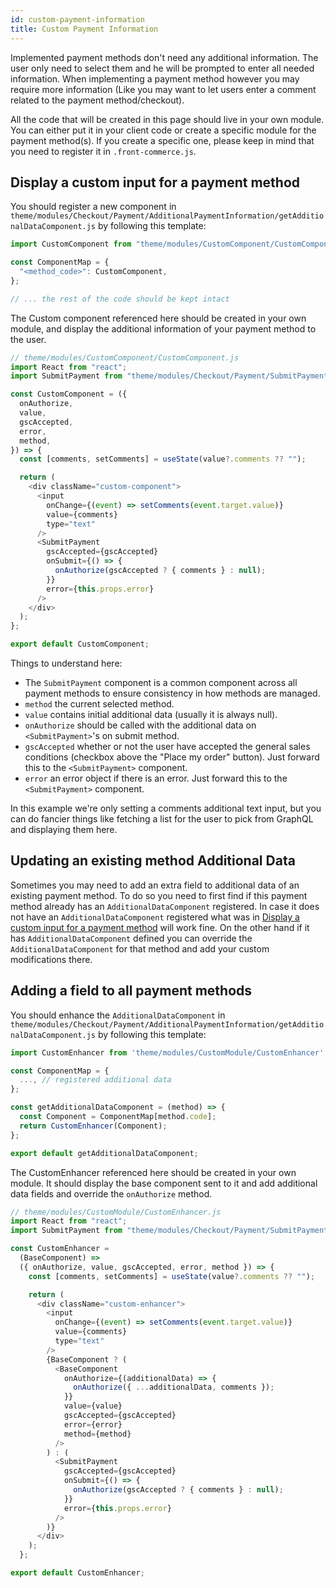 ```yaml
---
id: custom-payment-information
title: Custom Payment Information
---
```


Implemented payment methods don't need any additional information. The user only need to select them and he will be prompted to enter all needed information. When implementing a payment method however you may require more information (Like you may want to let users enter a comment related to the payment method/checkout).

All the code that will be created in this page should live in your own module. You can either put it in your client code or create a specific module for the payment method(s). If you create a specific one, please keep in mind that you need to register it in `.front-commerce.js`.

## Display a custom input for a payment method

You should register a new component in `theme/modules/Checkout/Payment/AdditionalPaymentInformation/getAdditionalDataComponent.js` by following this template:

```js
import CustomComponent from "theme/modules/CustomComponent/CustomComponent";

const ComponentMap = {
  "<method_code>": CustomComponent,
};

// ... the rest of the code should be kept intact
```

The Custom component referenced here should be created in your own module, and display the additional information of your payment method to the user.

```js
// theme/modules/CustomComponent/CustomComponent.js
import React from "react";
import SubmitPayment from "theme/modules/Checkout/Payment/SubmitPayment";

const CustomComponent = ({
  onAuthorize,
  value,
  gscAccepted,
  error,
  method,
}) => {
  const [comments, setComments] = useState(value?.comments ?? "");

  return (
    <div className="custom-component">
      <input
        onChange={(event) => setComments(event.target.value)}
        value={comments}
        type="text"
      />
      <SubmitPayment
        gscAccepted={gscAccepted}
        onSubmit={() => {
          onAuthorize(gscAccepted ? { comments } : null);
        }}
        error={this.props.error}
      />
    </div>
  );
};

export default CustomComponent;
```

Things to understand here:

- The `SubmitPayment` component is a common component across all payment methods to ensure consistency in how methods are managed.
- `method` the current selected method.
- `value` contains initial additional data (usually it is always null).
- `onAuthorize` should be called with the additional data on `<SubmitPayment>`'s on submit method.
- `gscAccepted` whether or not the user have accepted the general sales conditions (checkbox above the "Place my order" button). Just forward this to the `<SubmitPayment>` component.
- `error` an error object if there is an error. Just forward this to the `<SubmitPayment>` component.

In this example we're only setting a comments additional text input, but you can do fancier things like fetching a list for the user to pick from GraphQL and displaying them here.

## Updating an existing method Additional Data

Sometimes you may need to add an extra field to additional data of an existing payment method. To do so you need to first find if this payment method already has an `AdditionalDataComponent` registered. In case it does not have an `AdditionalDataComponent` registered what was in [Display a custom input for a payment method](#Display-a-custom-input-for-a-payment-method) will work fine. On the other hand if it has `AdditionalDataComponent` defined you can override the `AdditionalDataComponent` for that method and add your custom modifications there.

## Adding a field to all payment methods

You should enhance the `AdditionalDataComponent` in `theme/modules/Checkout/Payment/AdditionalPaymentInformation/getAdditionalDataComponent.js` by following this template:

```js
import CustomEnhancer from 'theme/modules/CustomModule/CustomEnhancer'

const ComponentMap = {
  ..., // registered additional data
};

const getAdditionalDataComponent = (method) => {
  const Component = ComponentMap[method.code];
  return CustomEnhancer(Component);
};

export default getAdditionalDataComponent;
```

The CustomEnhancer referenced here should be created in your own module. It should display the base component sent to it and add additional data fields and override the `onAuthorize` method.

```js
// theme/modules/CustomModule/CustomEnhancer.js
import React from "react";
import SubmitPayment from "theme/modules/Checkout/Payment/SubmitPayment";

const CustomEnhancer =
  (BaseComponent) =>
  ({ onAuthorize, value, gscAccepted, error, method }) => {
    const [comments, setComments] = useState(value?.comments ?? "");

    return (
      <div className="custom-enhancer">
        <input
          onChange={(event) => setComments(event.target.value)}
          value={comments}
          type="text"
        />
        {BaseComponent ? (
          <BaseComponent
            onAuthorize={(additionalData) => {
              onAuthorize({ ...additionalData, comments });
            }}
            value={value}
            gscAccepted={gscAccepted}
            error={error}
            method={method}
          />
        ) : (
          <SubmitPayment
            gscAccepted={gscAccepted}
            onSubmit={() => {
              onAuthorize(gscAccepted ? { comments } : null);
            }}
            error={this.props.error}
          />
        )}
      </div>
    );
  };

export default CustomEnhancer;
```
